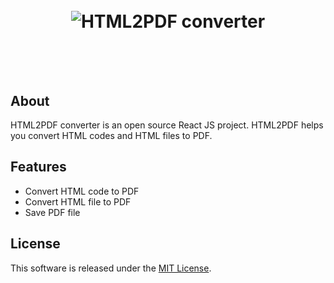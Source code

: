 <h1 align="center">
  <br/>
  <img src="https://user-images.githubusercontent.com/8302633/49687383-36fa6800-fb17-11e8-83b5-35632c36ae15.png" alt="HTML2PDF converter">
  <br/>
  <br/>
  <br/>
</h1>

## About

HTML2PDF converter is an open source React JS project. HTML2PDF helps you convert HTML codes and HTML files to PDF.

## Features
* Convert HTML code to PDF
* Convert HTML file to PDF
* Save PDF file

## License
This software is released under the
[MIT License](http://alihesari.mit-license.org/).



